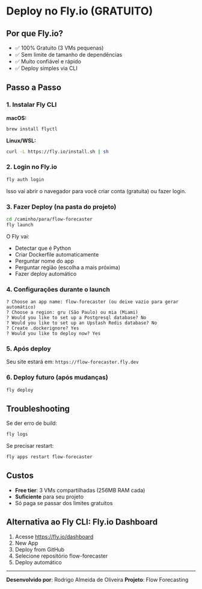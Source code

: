 # Deploy no Fly.io (GRATUITO)

## Por que Fly.io?
- ✅ 100% Gratuito (3 VMs pequenas)
- ✅ Sem limite de tamanho de dependências
- ✅ Muito confiável e rápido
- ✅ Deploy simples via CLI

## Passo a Passo

### 1. Instalar Fly CLI

**macOS:**
```bash
brew install flyctl
```

**Linux/WSL:**
```bash
curl -L https://fly.io/install.sh | sh
```

### 2. Login no Fly.io

```bash
fly auth login
```

Isso vai abrir o navegador para você criar conta (gratuita) ou fazer login.

### 3. Fazer Deploy (na pasta do projeto)

```bash
cd /caminho/para/flow-forecaster
fly launch
```

O Fly vai:
- Detectar que é Python
- Criar Dockerfile automaticamente
- Perguntar nome do app
- Perguntar região (escolha a mais próxima)
- Fazer deploy automático

### 4. Configurações durante o launch

```
? Choose an app name: flow-forecaster (ou deixe vazio para gerar automático)
? Choose a region: gru (São Paulo) ou mia (Miami)
? Would you like to set up a Postgresql database? No
? Would you like to set up an Upstash Redis database? No
? Create .dockerignore? Yes
? Would you like to deploy now? Yes
```

### 5. Após deploy

Seu site estará em: `https://flow-forecaster.fly.dev`

### 6. Deploy futuro (após mudanças)

```bash
fly deploy
```

## Troubleshooting

Se der erro de build:
```bash
fly logs
```

Se precisar restart:
```bash
fly apps restart flow-forecaster
```

## Custos

- **Free tier**: 3 VMs compartilhadas (256MB RAM cada)
- **Suficiente** para seu projeto
- Só paga se passar dos limites gratuitos

## Alternativa ao Fly CLI: Fly.io Dashboard

1. Acesse https://fly.io/dashboard
2. New App
3. Deploy from GitHub
4. Selecione repositório flow-forecaster
5. Deploy automático

---

**Desenvolvido por**: Rodrigo Almeida de Oliveira
**Projeto**: Flow Forecasting
